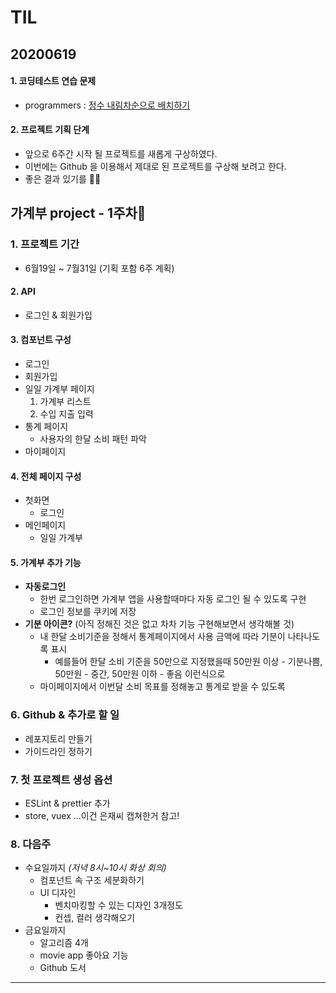 # TIL

## 20200619

#### 1. 코딩테스트 연습 문제

- programmers : [정수 내림차순으로 배치하기](https://github.com/jina95/TIL/blob/master/Algorithm/LEVEL%201/%EC%A0%95%EC%88%98%20%EB%82%B4%EB%A6%BC%EC%B0%A8%EC%88%9C%EC%9C%BC%EB%A1%9C%20%EB%B0%B0%EC%B9%98%ED%95%98%EA%B8%B0%20.html)

#### 2. 프로젝트 기획 단계
- 앞으로 6주간 시작 될 프로젝트를 새롭게 구상하였다.
- 이번에는 Github 을 이용해서 제대로 된 프로젝트를 구상해 보려고 한다.
- 좋은 결과 있기를 🧘‍♀️

## 가계부 project - 1주차🎈

### 1. 프로젝트 기간
- 6월19일 ~ 7월31일 (기획 포함 6주 계획)

#### 2. API
- 로그인 & 회원가입

#### 3. 컴포넌트 구성
- 로그인
- 회원가입
- 일일 가계부 페이지 
   1. 가계부 리스트
   2. 수입 지출 입력
- 통계 페이지
   - 사용자의 한달 소비 패턴 파악
- 마이페이지

####  4. 전체 페이지 구성
- 첫화면
   - 로그인
- 메인페이지
   - 일일 가계부 


#### 5. 가계부 추가 기능
- **자동로그인**
   - 한번 로그인하면 가계부 앱을 사용할때마다 자동 로그인 될 수 있도록 구현
   - 로그인 정보를 쿠키에 저장 
- **기분 아이콘?** (아직 정해진 것은 없고 차차 기능 구현해보면서 생각해볼 것)
   - 내 한달 소비기준을 정해서 통계페이지에서 사용 금액에 따라 기분이 나타나도록 표시
      - 예를들어 한달 소비 기준을 50만으로 지정했을때 50만원 이상 - 기분나쁨, 50만원 - 중간, 50만원 이하 - 좋음 이런식으로
   - 마이페이지에서 이번달 소비 목표를 정해놓고 통계로 받을 수 있도록

### 6. Github & 추가로 할 일
- 레포지토리 만들기
- 가이드라인 정하기

### 7. 첫 프로젝트 생성 옵션
- ESLint & prettier 추가
- store, vuex
...이건 은재씨 캡쳐한거 참고!


###  8. 다음주
- 수요일까지 *(저녁 8시~10시 화상 회의)*
   - 컴포넌트 속 구조 세분화하기
   - UI 디자인
      - 벤치마킹할 수 있는 디자인 3개정도
      - 컨셉, 컬러 생각해오기
- 금요일까지
   - 알고리즘 4개
   - movie app 좋아요 기능 
   - Github 도서

<hr/>


<!--stackedit_data:
eyJoaXN0b3J5IjpbLTE2NDA1ODc3MzgsMzgzNDYzNzA3XX0=
-->